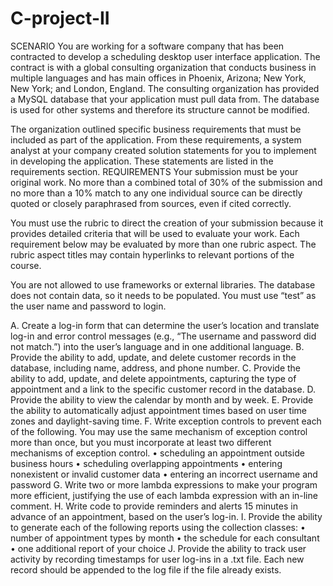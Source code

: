 # C-project-II
SCENARIO
You are working for a software company that has been contracted to develop a scheduling desktop user interface application. The contract is with a global consulting organization that conducts business in multiple languages and has main offices in Phoenix, Arizona; New York, New York; and London, England. The consulting organization has provided a MySQL database that your application must pull data from. The database is used for other systems and therefore its structure cannot be modified.

The organization outlined specific business requirements that must be included as part of the application. From these requirements, a system analyst at your company created solution statements for you to implement in developing the application. These statements are listed in the requirements section.
REQUIREMENTS
Your submission must be your original work. No more than a combined total of 30% of the submission and no more than a 10% match to any one individual source can be directly quoted or closely paraphrased from sources, even if cited correctly.

 

You must use the rubric to direct the creation of your submission because it provides detailed criteria that will be used to evaluate your work. Each requirement below may be evaluated by more than one rubric aspect. The rubric aspect titles may contain hyperlinks to relevant portions of the course.

 
You are not allowed to use frameworks or external libraries. The database does not contain data, so it needs to be populated. You must use “test” as the user name and password to login.

A.   Create a log-in form that can determine the user’s location and translate log-in and error control messages (e.g., “The username and password did not match.”) into the user’s language and in one additional language.
B.  Provide the ability to add, update, and delete customer records in the database, including name, address, and phone number. 
C.   Provide the ability to add, update, and delete appointments, capturing the type of appointment and a link to the specific customer record in the database.
D.   Provide the ability to view the calendar by month and by week. 
E.   Provide the ability to automatically adjust appointment times based on user time zones and daylight-saving time.
F.   Write exception controls to prevent each of the following. You may use the same mechanism of exception control more than once, but you must incorporate at least two different mechanisms of exception control.
•   scheduling an appointment outside business hours
•   scheduling overlapping appointments
•   entering nonexistent or invalid customer data
•   entering an incorrect username and password
G.  Write two or more lambda expressions to make your program more efficient, justifying the use of each lambda expression with an in-line comment.
H.  Write code to provide reminders and alerts 15 minutes in advance of an appointment, based on the user’s log-in.
I.   Provide the ability to generate each of the following reports using the collection classes:
•   number of appointment types by month
•   the schedule for each consultant
•   one additional report of your choice
J.   Provide the ability to track user activity by recording timestamps for user log-ins in a .txt file. Each new record should be appended to the log file if the file already exists.

